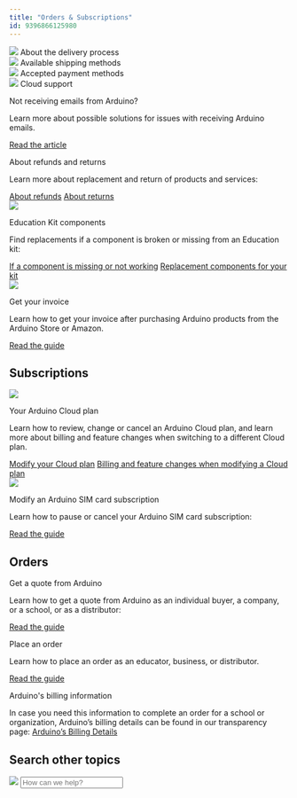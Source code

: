 ```yaml
---
title: "Orders & Subscriptions"
id: 9396866125980
---
```


<div class="actions-wrapper">
  <div class="actions-item">
    <img src="https://content.arduino.cc/assets/hc-Truck.svg">
    <a id="keep" href="https://support.arduino.cc/hc/en-us/articles/5340909969948-About-the-delivery-process"></a>
    <span class="link-chevron-right">About the delivery process</span>
  </div>
  <div class="actions-item">
    <a id="keep" href="https://support.arduino.cc/hc/en-us/articles/5340856700188-Available-shipping-methods"></a>
    <img src="https://content.arduino.cc/assets/hc-Box.svg">
    <span class="link-chevron-right">Available shipping methods</span>
  </div>
  <div class="actions-item">
    <a id="keep" href="https://support.arduino.cc/hc/en-us/articles/360016121879-Accepted-payment-methods"></a>
    <img src="https://content.arduino.cc/assets/hc-Card.svg">
    <span class="link-chevron-right">Accepted payment methods</span>
  </div>
  <div class="actions-item">
    <img src="https://content.arduino.cc/assets/hc-arduino-cloud-hub.svg">
    <a id="keep" href="https://support.arduino.cc/hc/en-us/articles/9347128757660"></a>
    <span class="link-chevron-right">Cloud support</span>
  </div>
</div>
<div class="info-wrapper">
  <div class="info-item">
    <!--<img src="https://content.arduino.cc/assets/hc-warning.svg">-->
    <p class="info-title">Not receiving emails from Arduino?</p>
    <p>
      Learn more about possible solutions for issues with receiving Arduino
      emails.
    </p>
    <a class="link-chevron-right" href="https://support.arduino.cc/hc/en-us/articles/360018415520-I-am-not-receiving-any-Arduino-emails">Read the article</a>
  </div>
  <div class="info-item">
    <!--<img src="https://content.arduino.cc/assets/hc-Turn.svg">-->
    <p class="info-title">About refunds and returns</p>
    <p>
      Learn more about replacement and return of products and services:
    </p>
    <a class="link-chevron-right" href="https://support.arduino.cc/hc/en-us/articles/360016120419-Can-I-be-refunded-">About refunds</a>
    <a class="link-chevron-right" href="https://support.arduino.cc/hc/en-us/articles/360014704319-Can-I-return-a-product-">About returns</a>
  </div>
  <div class="info-item">
    <img src="https://content.arduino.cc/assets/hc-resistor.svg">
    <p class="info-title">Education Kit components</p>
    <p>
      Find replacements if a component is broken or missing from an Education
      kit:
    </p>
    <a class="link-chevron-right" href="https://support.arduino.cc/hc/en-us/articles/4406561528210-If-an-Arduino-Education-kit-component-is-missing-or-not-working">If a component is missing or not working</a>
    <a class="link-chevron-right" href="https://support.arduino.cc/hc/en-us/articles/4409205367186-Find-replacement-components-for-your-Arduino-Education-kit">Replacement components for your kit</a>
  </div>
  <div class="info-item">
    <img src="https://content.arduino.cc/assets/hc-list.svg">
    <p class="info-title">Get your invoice</p>
    <p>
      Learn how to get your invoice after purchasing Arduino products from
      the Arduino Store or Amazon.
    </p>
    <a class="link-chevron-right" href="https://support.arduino.cc/hc/en-us/articles/360016121859-How-can-I-get-my-invoice-">Read the guide</a>
  </div>
</div>
<h2 class="center hub">Subscriptions</h2>
<div class="info-wrapper">
  <div class="info-item ">
    <img src="https://content.arduino.cc/assets/hc-cloud.svg">
    <p class="info-title ">Your Arduino Cloud plan</p>
    <p>
      Learn how to review, change or cancel an Arduino Cloud plan, and learn
      more about billing and feature changes when switching to a different
      Cloud plan.
    </p>
    <a class="link-chevron-right" href="https://support.arduino.cc/hc/en-us/articles/4401881299090-Review-change-or-cancel-your-Arduino-Cloud-plan">Modify your Cloud plan</a>
    <a class="link-chevron-right" href="https://support.arduino.cc/hc/en-us/articles/4401874211730-Billing-and-feature-changes-when-switching-to-a-different-Cloud-plan">Billing and feature changes when modifying a Cloud plan</a>
  </div>
  <div class="info-item">
    <img src="https://content.arduino.cc/assets/hc-sim.svg">
    <p class="info-title ">Modify an Arduino SIM card subscription</p>
    <p>
      Learn how to pause or cancel your Arduino SIM card subscription:
    </p>
    <a class="link-chevron-right" href="https://support.arduino.cc/hc/en-us/articles/360016077300-How-to-modify-Arduino-SIM-card-subscription">Read the guide</a>
  </div>
</div>
<h2 class="center hub">Orders</h2>
<div class="info-wrapper">
  <div class="info-item ">
    <p class="info-title ">Get a quote from Arduino</p>
    <p>
      Learn how to get a quote from Arduino as an individual buyer, a company,
      or a school, or as a distributor:
    </p>
    <a class="link-chevron-right" href="https://support.arduino.cc/hc/en-us/articles/360022125620-How-to-receive-a-quote-from-us-Individuals-Companies-and-Schools">Read the guide</a>
  </div>
  <div class="info-item">
    <p class="info-title ">Place an order</p>
    <p>
      Learn how to place an order as an educator, business, or distributor.
    </p>
    <a class="link-chevron-right" href="https://support.arduino.cc/hc/en-us/articles/4409759302290-Place-an-order-as-an-educator-business-or-distributor">Read the guide</a>
  </div>
  <div class="info-item info-big">
    <p class="info-title ">Arduino's billing information</p>
    <p>
      In case you need this information to complete an order for a school or
      organization, Arduino’s billing details can be found in our transparency
      page:
      <a class="link-up-right" href="https://store.arduino.cc/transparency">Arduino’s Billing Details</a>
    </p>
  </div>
</div>
<h2 class="center hub">Search other topics</h2>
<div class="search">
  <form class="search search-full" role="search" data-search="" data-instant="true" autocomplete="off" action="/hc/en-us/search" accept-charset="UTF-8" method="get">
    <img class="search-icon" src="https://content.arduino.cc/assets/hc-search.svg">
    <input name="utf8" type="hidden" value="✓" autocomplete="off"><input id="query" role="combobox" type="search" name="query" placeholder="How can we help?" autocomplete="off" aria-label="Search" aria-autocomplete="both" aria-expanded="false" aria-owns="2a88cedd-5eb4-4ed7-bdf9-834d77880f1c">
  </form>
</div>
